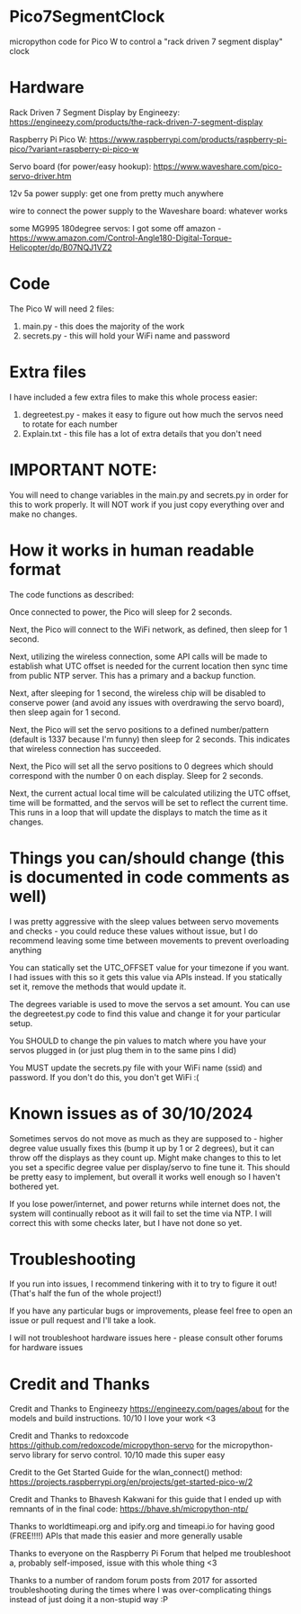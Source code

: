 # Pico7SegmentClock
micropython code for Pico W to control a "rack driven 7 segment display" clock

# Hardware
Rack Driven 7 Segment Display by Engineezy: https://engineezy.com/products/the-rack-driven-7-segment-display

Raspberry Pi Pico W: https://www.raspberrypi.com/products/raspberry-pi-pico/?variant=raspberry-pi-pico-w

Servo board (for power/easy hookup): https://www.waveshare.com/pico-servo-driver.htm

12v 5a power supply: get one from pretty much anywhere

wire to connect the power supply to the Waveshare board: whatever works

some MG995 180degree servos: I got some off amazon - https://www.amazon.com/Control-Angle180-Digital-Torque-Helicopter/dp/B07NQJ1VZ2

# Code
The Pico W will need 2 files:
1) main.py - this does the majority of the work
2) secrets.py - this will hold your WiFi name and password

# Extra files
I have included a few extra files to make this whole process easier:
1) degreetest.py - makes it easy to figure out how much the servos need to rotate for each number
2) Explain.txt - this file has a lot of extra details that you don't need

# IMPORTANT NOTE:
You will need to change variables in the main.py and secrets.py in order for this to work properly. It will NOT work if you just copy everything over and make no changes.

# How it works in human readable format
The code functions as described:

Once connected to power, the Pico will sleep for 2 seconds.

Next, the Pico will connect to the WiFi network, as defined, then sleep for 1 second.

Next, utilizing the wireless connection, some API calls will be made to establish what UTC offset is needed for the current location then sync time from public NTP server. This has a primary and a backup function.

Next, after sleeping for 1 second, the wireless chip will be disabled to conserve power (and avoid any issues with overdrawing the servo board), then sleep again for 1 second.

Next, the Pico will set the servo positions to a defined number/pattern (default is 1337 because I'm funny) then sleep for 2 seconds. This indicates that wireless connection has succeeded.


Next, the Pico will set all the servo positions to 0 degrees which should correspond with the number 0 on each display. Sleep for 2 seconds.

Next, the current actual local time will be calculated utilizing the UTC offset, time will be formatted, and the servos will be set to reflect the current time. This runs in a loop that will update the displays to match the time as it changes.


# Things you can/should change (this is documented in code comments as well)
I was pretty aggressive with the sleep values between servo movements and checks - you could reduce these values without issue, but I do recommend leaving some time between movements to prevent overloading anything

You can statically set the UTC_OFFSET value for your timezone if you want. I had issues with this so it gets this value via APIs instead. If you statically set it, remove the methods that would update it.

The degrees variable is used to move the servos a set amount. You can use the degreetest.py code to find this value and change it for your particular setup.

You SHOULD to change the pin values to match where you have your servos plugged in (or just plug them in to the same pins I did)

You MUST update the secrets.py file with your WiFi name (ssid) and password. If you don't do this, you don't get WiFi :( 

# Known issues as of 30/10/2024
Sometimes servos do not move as much as they are supposed to - higher degree value usually fixes this (bump it up by 1 or 2 degrees), but it can throw off the displays as they count up. Might make changes to this to let you set a specific degree value per display/servo to fine tune it. This should be pretty easy to implement, but overall it works well enough so I haven't bothered yet.

If you lose power/internet, and power returns while internet does not, the system will continually reboot as it will fail to set the time via NTP. I will correct this with some checks later, but I have not done so yet.

# Troubleshooting
If you run into issues, I recommend tinkering with it to try to figure it out! (That's half the fun of the whole project!)

If you have any particular bugs or improvements, please feel free to open an issue or pull request and I'll take a look.

I will not troubleshoot hardware issues here - please consult other forums for hardware issues


# Credit and Thanks
Credit and Thanks to Engineezy https://engineezy.com/pages/about for the models and build instructions. 10/10 I love your work <3

Credit and Thanks to redoxcode https://github.com/redoxcode/micropython-servo for the micropython-servo library for servo control. 10/10 made this super easy

Credit to the Get Started Guide for the wlan_connect() method: https://projects.raspberrypi.org/en/projects/get-started-pico-w/2

Credit and Thanks to Bhavesh Kakwani for this guide that I ended up with remnants of in the final code: https://bhave.sh/micropython-ntp/

Thanks to worldtimeapi.org and ipify.org and timeapi.io for having good (FREE!!!!) APIs that made this easier and more generally usable

Thanks to everyone on the Raspberry Pi Forum that helped me troubleshoot a, probably self-imposed, issue with this whole thing <3

Thanks to a number of random forum posts from 2017 for assorted troubleshooting during the times where I was over-complicating things instead of just doing it a non-stupid way :P 
